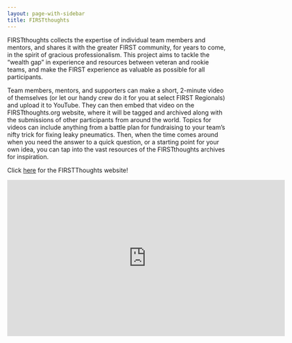 ```yaml
---
layout: page-with-sidebar
title: FIRSTthoughts
---
```

FIRSTthoughts collects the expertise of individual team members and mentors, and shares it with the greater FIRST community, for years to come, in the spirit of gracious professionalism. This project aims to tackle the “wealth gap” in experience and resources between veteran and rookie teams, and make the FIRST experience as valuable as possible for all participants.

Team members, mentors, and supporters can make a short, 2-minute video of themselves (or let our handy crew do it for you at select FIRST Regionals) and upload it to YouTube. They can then embed that video on the FIRSTthoughts.org website, where it will be tagged and archived along with the submissions of other participants from around the world. Topics for videos can include anything from a battle plan for fundraising to your team’s nifty trick for fixing leaky pneumatics. Then, when the time comes around when you need the answer to a quick question, or a starting point for your own idea, you can tap into the vast resources of the FIRSTthoughts archives for inspiration.

Click [here](http://firstthoughts.org/) for the FIRSTThoughts website!

<div style="text-align: center">
    <iframe width="640" height="360" src="http://www.youtube.com/embed/2p48MMW4GyY" frameborder="0"> </iframe>
</div>
